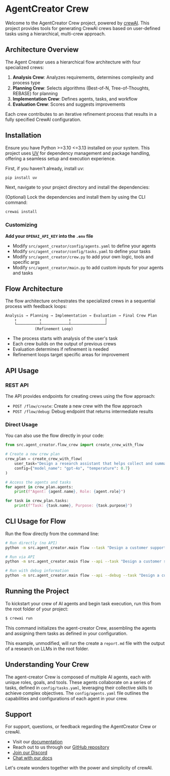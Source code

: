 # AgentCreator Crew

Welcome to the AgentCreator Crew project, powered by [crewAI](https://crewai.com). This project provides tools for generating CrewAI crews based on user-defined tasks using a hierarchical, multi-crew approach.

## Architecture Overview

The Agent Creator uses a hierarchical flow architecture with four specialized crews:

1. **Analysis Crew**: Analyzes requirements, determines complexity and process type
2. **Planning Crew**: Selects algorithms (Best-of-N, Tree-of-Thoughts, REBASE) for planning
3. **Implementation Crew**: Defines agents, tasks, and workflow
4. **Evaluation Crew**: Scores and suggests improvements

Each crew contributes to an iterative refinement process that results in a fully specified CrewAI configuration.

## Installation

Ensure you have Python >=3.10 <=3.13 installed on your system. This project uses [UV](https://docs.astral.sh/uv/) for dependency management and package handling, offering a seamless setup and execution experience.

First, if you haven't already, install uv:

```bash
pip install uv
```

Next, navigate to your project directory and install the dependencies:

(Optional) Lock the dependencies and install them by using the CLI command:
```bash
crewai install
```
### Customizing

**Add your `OPENAI_API_KEY` into the `.env` file**

- Modify `src/agent_creator/config/agents.yaml` to define your agents
- Modify `src/agent_creator/config/tasks.yaml` to define your tasks
- Modify `src/agent_creator/crew.py` to add your own logic, tools and specific args
- Modify `src/agent_creator/main.py` to add custom inputs for your agents and tasks

## Flow Architecture

The flow architecture orchestrates the specialized crews in a sequential process with feedback loops:

```
Analysis → Planning → Implementation → Evaluation → Final Crew Plan
    ↑          ↑            ↑               |
    └──────────┴────────────┴───────────────┘
             (Refinement Loop)
```

- The process starts with analysis of the user's task
- Each crew builds on the output of previous crews
- Evaluation determines if refinement is needed
- Refinement loops target specific areas for improvement

## API Usage

### REST API

The API provides endpoints for creating crews using the flow approach:

- `POST /flow/create`: Create a new crew with the flow approach
- `POST /flow/debug`: Debug endpoint that returns intermediate results

### Direct Usage

You can also use the flow directly in your code:

```python
from src.agent_creator.flow_crew import create_crew_with_flow

# Create a new crew plan
crew_plan = create_crew_with_flow(
    user_task="Design a research assistant that helps collect and summarize scientific papers",
    config={"model_name": "gpt-4o", "temperature": 0.7}
)

# Access the agents and tasks
for agent in crew_plan.agents:
    print(f"Agent: {agent.name}, Role: {agent.role}")

for task in crew_plan.tasks:
    print(f"Task: {task.name}, Purpose: {task.purpose}")
```

## CLI Usage for Flow

Run the flow directly from the command line:

```bash
# Run directly (no API)
python -m src.agent_creator.main flow --task "Design a customer support chatbot that can handle product inquiries"

# Run via API
python -m src.agent_creator.main flow --api --task "Design a customer support chatbot"

# Run with debug information
python -m src.agent_creator.main flow --api --debug --task "Design a customer support chatbot"
```

## Running the Project

To kickstart your crew of AI agents and begin task execution, run this from the root folder of your project:

```bash
$ crewai run
```

This command initializes the agent-creator Crew, assembling the agents and assigning them tasks as defined in your configuration.

This example, unmodified, will run the create a `report.md` file with the output of a research on LLMs in the root folder.

## Understanding Your Crew

The agent-creator Crew is composed of multiple AI agents, each with unique roles, goals, and tools. These agents collaborate on a series of tasks, defined in `config/tasks.yaml`, leveraging their collective skills to achieve complex objectives. The `config/agents.yaml` file outlines the capabilities and configurations of each agent in your crew.

## Support

For support, questions, or feedback regarding the AgentCreator Crew or crewAI.
- Visit our [documentation](https://docs.crewai.com)
- Reach out to us through our [GitHub repository](https://github.com/joaomdmoura/crewai)
- [Join our Discord](https://discord.com/invite/X4JWnZnxPb)
- [Chat with our docs](https://chatg.pt/DWjSBZn)

Let's create wonders together with the power and simplicity of crewAI.

